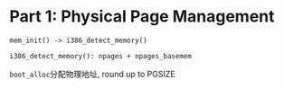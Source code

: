 # Part 1: Physical Page Management

```
mem_init() -> i386_detect_memory()
```

`i386_detect_memory(): npages + npages_basemem`

`boot_alloc`分配物理地址, round up to PGSIZE



